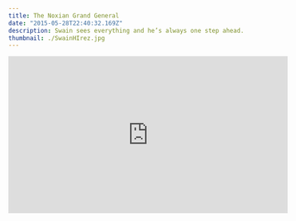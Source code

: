 ```yaml
---
title: The Noxian Grand General
date: "2015-05-28T22:40:32.169Z"
description: Swain sees everything and he’s always one step ahead.
thumbnail: ./SwainHIrez.jpg
---
```

<iframe width="560" height="315" src="https://www.youtube.com/embed/f-Uqzp1AVDM?controls=0" title="YouTube video player" frameborder="0" allow="accelerometer; autoplay; clipboard-write; encrypted-media; gyroscope; picture-in-picture" allowfullscreen></iframe>
